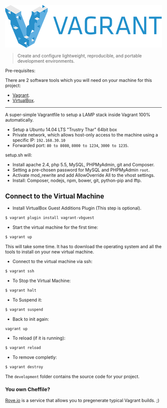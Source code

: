 ![Vagrant Logo](logo_vagrant.png)

>Create and configure lightweight, reproducible, and portable development environments.

Pre-requisites:

There are 2 software tools which you will need on your machine for this project:

* [Vagrant](http://www.vagrantup.com/downloads.html).
* [VirtualBox](https://www.virtualbox.org/wiki/Downloads).

___

A super-simple Vagrantfile to setup a LAMP stack inside Vagrant 100% automatically.

* Setup a Ubuntu 14.04 LTS "Trustry Thar" 64bit box
* Private network, which allows host-only access to the machine using a specific IP: ```192.168.30.10```
* Forwarded port: ```80 to 8080```, ```8000 to 1234```, ```3000 to 1235```.

setup.sh will:

* Install apache 2.4, php 5.5, MySQL, PHPMyAdmin, git and Composer.
* Setting a pre-chosen password for MySQL and PHPMyAdmin ```root```.
* Activate mod_rewrite and add AllowOverride All to the vhost settings.
* Install: Composer, nodejs, npm, bower, git, python-pip and lftp.


## Connect to the Virtual Machine

* Install VirtualBox Guest Additions Plugin (This step is optional).

```bash
$ vagrant plugin install vagrant-vbguest
```

* Start the virtual machine for the first time:

```bash
$ vagrant up
``` 

This will take some time. It has to download the operating system and all the tools to install on your new virtual machine.

* Connect to the virtual machine via ssh:

```bash
$ vagrant ssh
```

* To Stop the Virtual Machine:

```bash
$ vagrant halt
```
* To Suspend it:

```bash
$ vagrant suspend
```

* Back to init again:

```bash
vagrant up
```
* To reload (if it is running):

```bash
$ vagrant reload
```

* To remove completly:

```bash
$ vagrant destroy
```

The ```development``` folder contains the source code for your project.

### You own Cheffile?

[Rove.io](http://rove.io/) is a service that allows you to pregenerate typical Vagrant builds. ;)